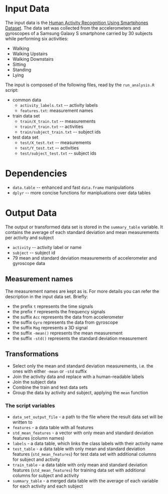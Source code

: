 # Input Data
The  input data is the [Human Activity Recognition Using Smartphones Dataset](http://archive.ics.uci.edu/ml/datasets/Human+Activity+Recognition+Using+Smartphones). 
The data set was collected from the accelerometers and gyroscopes of a Samsung Galaxy S smartphone carried by 30 subjects while performing six activities: 

- Walking  
- Walking Upstairs  
- Walking Downstairs  
- Sitting  
- Standing  
- Lying

The input is composed of the following files, read by the `run_analysis.R` script:

- common data
    - `activity_labels.txt` -- activity labels
    - `features.txt`: measurement names
- train data set
    - `train/X_train.txt` -- measurements
    - `train/Y_train.txt` -- activities
    - `train/subject_train.txt` -- subject ids
- test data set
    - `test/X_test.txt` -- measurements
    - `test/Y_test.txt` -- activities
    - `test/subject_test.txt` -- subject ids

# Dependencies
- `data.table` -- enhanced and fast `data.frame` manipulations
- `dplyr` -- more concise functions for manipluations over data tables

# Output Data
The output or transformed data set is stored in the `summary_table` variable. 
It contains the average of each standard deviation and mean measurements per activity and subject

- `activity` -- activity label or name
- `subject` -- subject id
- 79 mean and standard deviation measurements of accelerometer and gyroscope data

## Measurement names
The measurement names are kept as is. For more details you can refer the description in the input data set. Briefly:

- the prefix `t` represents the time signals
- the prefix `f` represents the frequency signals
- the suffix `Acc` represents the data from accelerometer
- the suffix `Gyro` represents the data from gyroscope
- the suffix `Mag` represents a 3D signal
- the suffix `-mean()` represents the mean measurement
- the suffix `-std()` represents the standard deviation measurement

## Transformations
- Select only the mean and standard deviation measurements, i.e. the ones with either `-mean` or `-std` suffix
- Join the activity data and replace with a human-readable labels
- Join the subject data
- Combine the train and test data sets
- Group the data by activity and subject, applying the `mean` function

### The script variables
- `data_set_output_file` - a path to the file where the result data set will be written to
- `features` - a data table with all features
- `std_mean_features` - a vector with only mean and standard deviation features (column names)
- `labels` - a data table, which links the class labels with their activity name
- `test_table` - a data table with only mean and standard deviation features (`std_mean_features`) for test data set with additional columns for subject and activity
- `train_table` - a data table with only mean and standard deviation features (`std_mean_features`) for training data set with additional columns for subject and activity
- `summary_table` - a merged data table with the average of each variable for each activity and each subject